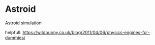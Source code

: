 # Astroid
Astroid simulation

helpfull: https://wildbunny.co.uk/blog/2011/04/06/physics-engines-for-dummies/

